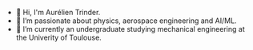 - 👋 Hi, I'm Aurélien Trinder.
- 👀 I’m passionate about physics, aerospace engineering and AI/ML.
- 🌱 I’m currently an undergraduate studying mechanical engineering at the Univerity of Toulouse.

<!---
aurelientrinder/aurelientrinder is a ✨ special ✨ repository because its `README.md` (this file) appears on your GitHub profile.
You can click the Preview link to take a look at your changes.
--->
